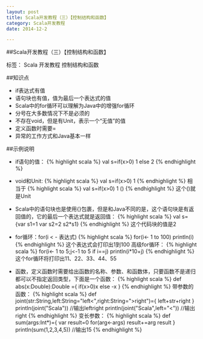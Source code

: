 ```yaml
---
layout: post
title: Scala开发教程（三）【控制结构和函数】
category: Scala开发教程
date: 2014-12-2

---
```


##Scala开发教程（三）【控制结构和函数】

标签： Scala 开发教程 控制结构和函数

##知识点
>
- if表达式有值
- 语句块也有值，值为最后一个表达式的值
- Scala中的for循环可以理解为Java中的增强for循环
- 分号在大多数情况下不是必须的
- 不存在void，但是有Unit，表示一个“无值”的值
- 定义函数时需要=
- 异常的工作方式和Java基本一样

<!-- more -->

##示例说明
>
- if语句的值：
{% highlight scala %}
 val s=if(x>0) 1 else 2
{% endhighlight %}
- void和Unit:
{% highlight scala %}
 val s=if(x>0) 1
{% endhighlight %}
相当于
{% highlight scala %}
 val s=if(x>0) 1 ()
{% endhighlight %}
这个()就是Unit

- Scala中的语句块也是使用{}包裹，但是和Java不同的是，这个语句块是有返回值的，它的最后一个表达式就是返回值：
{% highlight scala %}
   val s={var s1=1
       var s2=2
       s2*s1}
{% endhighlight %}
这个代码块的值是2

- for循环：for(i < - 表达式)
{% highlight scala %}
  for(i<- 1 to 100)
    println(i)
{% endhighlight %}
这个表达式会打印出1到100
高级for循环：
{% highlight scala %}
  for(i<- 1 to 5;j<-1 to 5 if i==j)
    println(i*10+j)
{% endhighlight %}
这个for循环将打印出11、22、33、44、55

- 函数，定义函数时需要给出函数的名称、参数、和函数体，只要函数不是递归都可以不指定返回类型，下面是一个函数：
{% highlight scala %}
  def abs(x:Double):Double ={
    if(x>0)x else -x
  }
{% endhighlight %}
带参数的函数：
{% highlight scala %}
  def joint(str:String,left:String="left<",right:String=">right")={
    left+str+right
  }
      println(joint("Scala"))
      //输出left<Scala>right
      println(joint("Scala",left="<"))
      //输出<Scala>right
{% endhighlight %}
变长参数：
{% highlight scala %}
  def sum(args:Int*)={
    var result=0
    for(arg<-args) result+=arg
    result
  }
    println(sum(1,2,3,4,5))
    //输出15
{% endhighlight %}




















